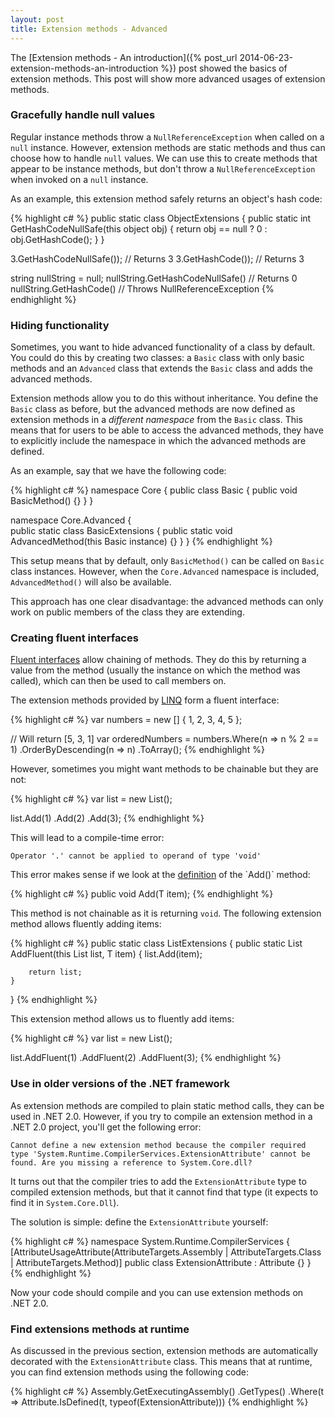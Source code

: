 ```yaml
---
layout: post
title: Extension methods - Advanced
---
```


The [Extension methods - An introduction]({% post_url 2014-06-23-extension-methods-an-introduction %}) post showed the basics of extension methods. This post will show more advanced usages of extension methods.

### Gracefully handle null values
Regular instance methods throw a `NullReferenceException` when called on a `null` instance. However, extension methods are static methods and thus can choose how to handle `null` values. We can use this to create methods that appear to be instance methods, but don't throw a `NullReferenceException` when invoked on a `null` instance.

As an example, this extension method safely returns an object's hash code:

{% highlight c# %}
public static class ObjectExtensions
{
    public static int GetHashCodeNullSafe(this object obj)
    {
        return obj == null ? 0 : obj.GetHashCode();
    }
}

3.GetHashCodeNullSafe()); // Returns 3
3.GetHashCode());         // Returns 3

string nullString = null;
nullString.GetHashCodeNullSafe() // Returns 0
nullString.GetHashCode()         // Throws NullReferenceException
{% endhighlight %}

### Hiding functionality
Sometimes, you want to hide advanced functionality of a class by default. You could do this by creating two classes: a `Basic` class with only basic methods and an `Advanced` class that extends the `Basic` class and adds the advanced methods.

Extension methods allow you to do this without inheritance. You define the `Basic` class as before, but the advanced methods are now defined as extension methods in a *different namespace* from the `Basic` class. This means that for users to be able to access the advanced methods, they have to explicitly include the namespace in which the advanced methods are defined.

As an example, say that we have the following code:

{% highlight c# %}
namespace Core
{
    public class Basic
    {
        public void BasicMethod() {}
    }
}

namespace Core.Advanced
{   
    public static class BasicExtensions
    {
        public static void AdvancedMethod(this Basic instance) {}
    }
}
{% endhighlight %}

This setup means that by default, only `BasicMethod()` can be called on `Basic` class instances. However, when the `Core.Advanced` namespace is included, `AdvancedMethod()` will also be available. 

This approach has one clear disadvantage: the advanced methods can only work on public members of the class they are extending.

### Creating fluent interfaces
[Fluent interfaces](http://en.wikipedia.org/wiki/Fluent_interface) allow chaining of methods. They do this by returning a value from the method (usually the instance on which the method was called), which can then be used to call members on. 

The extension methods provided by [LINQ](http://msdn.microsoft.com/en-us/library/bb397926.aspx) form a fluent interface:

{% highlight c# %}
var numbers = new [] { 1, 2, 3, 4, 5 };

// Will return [5, 3, 1]
var orderedNumbers = numbers.Where(n => n % 2 == 1)
                            .OrderByDescending(n => n)
                            .ToArray();
{% endhighlight %}

However, sometimes you might want methods to be chainable but they are not:

{% highlight c# %}
var list = new List<int>();

list.Add(1)
    .Add(2)
    .Add(3);
{% endhighlight %}

This will lead to a compile-time error:

`Operator '.' cannot be applied to operand of type 'void'`

This error makes sense if we look at the [definition](http://msdn.microsoft.com/en-us/library/3wcytfd1\(v=vs.110\).aspx) of the `Add()` method:

{% highlight c# %}
public void Add(T item);
{% endhighlight %}

This method is not chainable as it is returning `void`. The following extension method allows fluently adding items:

{% highlight c# %}
public static class ListExtensions
{
    public static List<T> AddFluent<T>(this List<T> list, T item)
    {
        list.Add(item);

        return list;       
    }
}
{% endhighlight %}

This extension method allows us to fluently add items:

{% highlight c# %}
var list = new List<int>();

list.AddFluent(1)
    .AddFluent(2)
    .AddFluent(3);
{% endhighlight %}

### Use in older versions of the .NET framework
As extension methods are compiled to plain static method calls, they can be used in .NET 2.0. However, if you try to compile an extension method in a .NET 2.0 project, you'll get the following error:

`Cannot define a new extension method because the compiler required type 'System.Runtime.CompilerServices.ExtensionAttribute' cannot be found. Are you missing a reference to System.Core.dll?`

It turns out that the compiler tries to add the `ExtensionAttribute` type to compiled extension methods, but that it cannot find that type (it expects to find it in `System.Core.Dll`). 

The solution is simple: define the `ExtensionAttribute` yourself:

{% highlight c# %}
namespace System.Runtime.CompilerServices
{
    [AttributeUsageAttribute(AttributeTargets.Assembly | 
                             AttributeTargets.Class | 
                             AttributeTargets.Method)] 
    public class ExtensionAttribute : Attribute {}
}
{% endhighlight %}

Now your code should compile and you can use extension methods on .NET 2.0.

### Find extensions methods at runtime 
As discussed in the previous section, extension methods are automatically decorated with the `ExtensionAttribute` class. This means that at runtime, you can find extension methods using the following code:

{% highlight c# %}
Assembly.GetExecutingAssembly()
    .GetTypes()
    .Where(t => Attribute.IsDefined(t, typeof(ExtensionAttribute)))
{% endhighlight %}